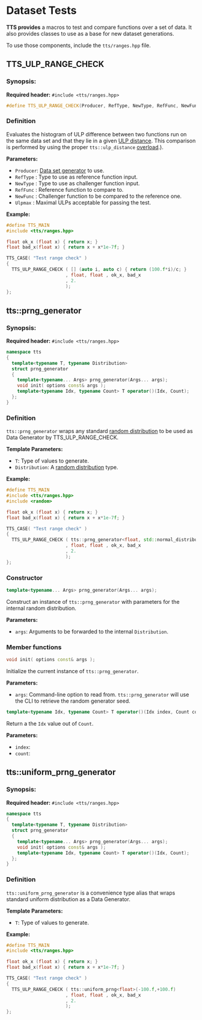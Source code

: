 # Dataset Tests

**TTS provides** a macros to test and compare functions over a set of data. It also provides
classes to use as a base for new dataset generations.

To use those components, include the `tts/ranges.hpp` file.

## TTS_ULP_RANGE_CHECK

### Synopsis:
**Required header:** `#include <tts/ranges.hpp>`
~~~~~~~~~~~~~~~~~~~~~~~~~~~~~~~~~~~~~~~~ c++
#define TTS_ULP_RANGE_CHECK(Producer, RefType, NewType, RefFunc, NewFunc, Ulpmax)
~~~~~~~~~~~~~~~~~~~~~~~~~~~~~~~~~~~~~~~~

### Definition
Evaluates the histogram of ULP difference between two functions run on the same data set and that
they lie in a given [ULP distance](https://github.com/jfalcou/tts/wiki/Rationale#precision-testing).
This comparison is performed by using the proper `tts::ulp_distance` [overload](https://github.com/jfalcou/tts/wiki/Customization-Points#custom-ulp-comparison).).

**Parameters:**
  + `Producer`: [Data set generator](https://github.com/jfalcou/tts/wiki/Customization-Points#custom-data-generator) to use.
  + `RefType` : Type to use as reference function input.
  + `NewType` : Type to use as challenger function input.
  + `RefFunc` : Reference function to compare to.
  + `NewFunc` : Challenger function to be compared to the reference one.
  + `Ulpmax`  : Maximal ULPs acceptable for passing the test.

**Example:**

~~~~~~~~~~~~~~~~~~~~~~~~~~~~~~~~~~~~~~~~ c++
#define TTS_MAIN
#include <tts/ranges.hpp>

float ok_x (float x) { return x; }
float bad_x(float x) { return x + x*1e-7f; }

TTS_CASE( "Test range check" )
{
  TTS_ULP_RANGE_CHECK ( [] (auto i, auto c) { return (100.f*i)/c; }
                      , float, float , ok_x, bad_x
                      , 2.
                      );
};
~~~~~~~~~~~~~~~~~~~~~~~~~~~~~~~~~~~~~~~~

## tts::prng_generator

### Synopsis:
**Required header:** `#include <tts/ranges.hpp>`
~~~~~~~~~~~~~~~~~~~~~~~~~~~~~~~~~~~~~~~~ c++
namespace tts
{
  template<typename T, typename Distribution>
  struct prng_generator
  {
    template<typename... Args> prng_generator(Args... args);
    void init( options const& args );
    template<typename Idx, typename Count> T operator()(Idx, Count);
  };
}
~~~~~~~~~~~~~~~~~~~~~~~~~~~~~~~~~~~~~~~~

### Definition
`tts::prng_generator` wraps any standard [random distribution](https://en.cppreference.com/w/cpp/named_req/RandomNumberDistribution) to be used as Data Generator by TTS_ULP_RANGE_CHECK.

**Template Parameters:**
  + `T`: Type of values to generate.
  + `Distribution`: A [random distribution](https://en.cppreference.com/w/cpp/named_req/RandomNumberDistribution) type.

**Example:**

~~~~~~~~~~~~~~~~~~~~~~~~~~~~~~~~~~~~~~~~ c++
#define TTS_MAIN
#include <tts/ranges.hpp>
#include <random>

float ok_x (float x) { return x; }
float bad_x(float x) { return x + x*1e-7f; }

TTS_CASE( "Test range check" )
{
  TTS_ULP_RANGE_CHECK ( tts::prng_generator<float, std::normal_distribution<float>>(10.f,2.f)
                      , float, float , ok_x, bad_x
                      , 2.
                      );
};
~~~~~~~~~~~~~~~~~~~~~~~~~~~~~~~~~~~~~~~~

### Constructor

~~~~~~~~~~~~~~~~~~~~~~~~~~~~~~~~~~~~~~~~ c++
template<typename... Args> prng_generator(Args... args);
~~~~~~~~~~~~~~~~~~~~~~~~~~~~~~~~~~~~~~~~

Construct an instance of `tts::prng_generator` with parameters for the internal random distribution.

**Parameters:**
  + `args`: Arguments to be forwarded to the internal `Distribution`.

### Member functions

~~~~~~~~~~~~~~~~~~~~~~~~~~~~~~~~~~~~~~~~ c++
void init( options const& args );
~~~~~~~~~~~~~~~~~~~~~~~~~~~~~~~~~~~~~~~~

Initialize the current instance of `tts::prng_generator`.

**Parameters:**
  + `args`: Command-line option to read from. `tts::prng_generator` will use the CLI to retrieve
    the random generator seed.

~~~~~~~~~~~~~~~~~~~~~~~~~~~~~~~~~~~~~~~~ c++
template<typename Idx, typename Count> T operator()(Idx index, Count count);
~~~~~~~~~~~~~~~~~~~~~~~~~~~~~~~~~~~~~~~~

Return a the `Idx` value out of `Count`.

**Parameters:**
  + `index`:
  + `count`:

## tts::uniform_prng_generator

### Synopsis:
**Required header:** `#include <tts/ranges.hpp>`
~~~~~~~~~~~~~~~~~~~~~~~~~~~~~~~~~~~~~~~~ c++
namespace tts
{
  template<typename T, typename Distribution>
  struct prng_generator
  {
    template<typename... Args> prng_generator(Args... args);
    void init( options const& args );
    template<typename Idx, typename Count> T operator()(Idx, Count);
  };
}
~~~~~~~~~~~~~~~~~~~~~~~~~~~~~~~~~~~~~~~~

### Definition
`tts::uniform_prng_generator` is a convenience type alias that wraps standard uniform distribution
as a Data Generator.

**Template Parameters:**
  + `T`: Type of values to generate.

**Example:**

~~~~~~~~~~~~~~~~~~~~~~~~~~~~~~~~~~~~~~~~ c++
#define TTS_MAIN
#include <tts/ranges.hpp>

float ok_x (float x) { return x; }
float bad_x(float x) { return x + x*1e-7f; }

TTS_CASE( "Test range check" )
{
  TTS_ULP_RANGE_CHECK ( tts::uniform_prng<float>(-100.f,+100.f)
                      , float, float , ok_x, bad_x
                      , 2.
                      );
};
~~~~~~~~~~~~~~~~~~~~~~~~~~~~~~~~~~~~~~~~
